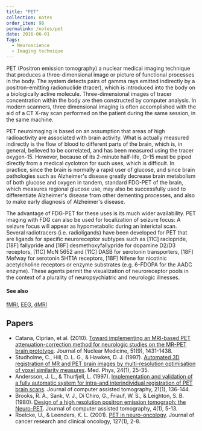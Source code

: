 ```yaml
---
title: "PET"
collection: notes
order_item: 98
permalink: /notes/pet
date: 2016-06-01
Tags:
  - Neuroscience
  - Imaging technique
---
```


PET (Positron emission tomography) a nuclear medical imaging technique that produces a three-dimensional image or picture of functional processes in the body. The system detects pairs of gamma rays emitted indirectly by a positron-emitting radionuclide (tracer), which is introduced into the body on a biologically active molecule. Three-dimensional images of tracer concentration within the body are then constructed by computer analysis. In modern scanners, three dimensional imaging is often accomplished with the aid of a CT X-ray scan performed on the patient during the same session, in the same machine.

PET neuroimaging is based on an assumption that areas of high radioactivity are associated with brain activity. What is actually measured indirectly is the flow of blood to different parts of the brain, which is, in general, believed to be correlated, and has been measured using the tracer oxygen-15. However, because of its 2-minute half-life, O-15 must be piped directly from a medical cyclotron for such uses, which is difficult. In practice, since the brain is normally a rapid user of glucose, and since brain pathologies such as Alzheimer's disease greatly decrease brain metabolism of both glucose and oxygen in tandem, standard FDG-PET of the brain, which measures regional glucose use, may also be successfully used to differentiate Alzheimer's disease from other dementing processes, and also to make early diagnosis of Alzheimer's disease.

The advantage of FDG-PET for these uses is its much wider availability. PET imaging with FDG can also be used for localization of seizure focus: A seizure focus will appear as hypometabolic during an interictal scan. Several radiotracers (i.e. radioligands) have been developed for PET that are ligands for specific neuroreceptor subtypes such as [11C] raclopride, [18F] fallypride and [18F] desmethoxyfallypride for dopamine D2/D3 receptors, [11C] McN 5652 and [11C] DASB for serotonin transporters, [18F] Mefway for serotonin 5HT1A receptors, [18F] Nifene for nicotinic acetylcholine receptors or enzyme substrates (e.g. 6-FDOPA for the AADC enzyme). These agents permit the visualization of neuroreceptor pools in the context of a plurality of neuropsychiatric and neurologic illnesses.


#### See also
[fMRI](/notes/fmri), [EEG](/notes/eeg), [dMRI](/notes/dmri)




## Papers
* Catana, Ciprian, et al. (2010). [Toward implementing an MRI-based PET attenuation-correction method for neurologic studies on the MR-PET brain prototype](http://jnm.snmjournals.org/content/51/9/1431.full). Journal of Nuclear Medicine, 51(9), 1431-1438.
* Studholme, C., Hill, D. L. G., & Hawkes, D. J. (1997). [Automated 3D registration of MR and PET brain images by multi-resolution optimisation of voxel similarity measures](). Med. Phys, 24(1), 25-35.
* Andersson, J. L., & Thurfjell, L. (1997). [Implementation and validation of a fully automatic system for intra-and interindividual registration of PET brain scans](http://journals.lww.com/jcat/Abstract/1997/01000/Implementation_and_Validation_of_a_Fully_Automatic.27.aspx). Journal of computer assisted tomography, 21(1), 136-144.
* Brooks, R. A., Sank, V. J., Di Chiro, G., Friauf, W. S., & Leighton, S. B. (1980). [Design of a high resolution positron emission tomograph: the Neuro-PET](http://journals.lww.com/jcat/abstract/1980/02000/design_of_a_high_resolution_positron_emission.2.aspx). Journal of computer assisted tomography, 4(1), 5-13.
* Roelcke, U., & Leenders, K. L. (2001). [PET in neuro-oncology](http://www.hem-aids.ru/system/files/attachments/789/pet_pet_pdf_014.pdf). Journal of cancer research and clinical oncology, 127(1), 2-8.




